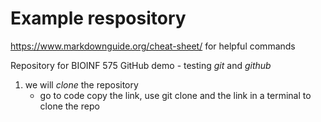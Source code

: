 # Example respository
https://www.markdownguide.org/cheat-sheet/ for helpful commands

Repository for BIOINF 575 GitHub demo - testing *git* and *github*
  1. we will *clone* the repository
     - go to code copy the link, use git clone and the link in a terminal to clone the repo
